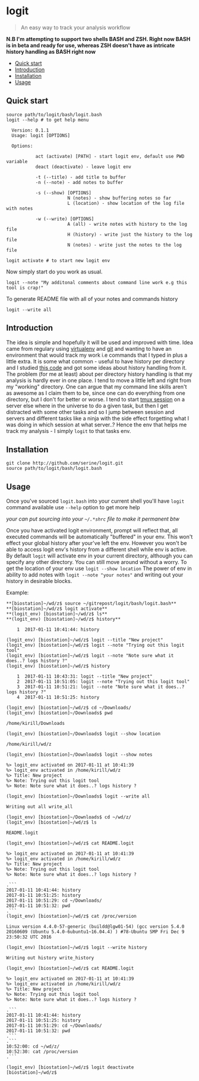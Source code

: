 # logit

> An easy way to track your analysis workflow

**N.B I'm attempting to support two shells BASH and ZSH. Right now BASH is in beta and ready for use, whereas ZSH doesn't have as intricate history handling as BASH right now**

- [Quick start](#quick-start)
- [Introduction](#introduction)
- [Installation](#installation)
- [Usage](#usage)

## Quick start

```
source path/to/logit/bash/logit.bash
logit --help # to get help menu

  Version: 0.1.1
  Usage: logit [OPTIONS]

  Options: 

           act (activate) [PATH] - start logit env, default use PWD variable
           deact (deactivate) - leave logit env

           -t (--title) - add title to buffer
           -n (--note) - add notes to buffer

           -s (--show) [OPTIONS]
                       N (notes) - show buffering notes so far
                       L (location) - show location of the log file with notes

           -w (--write) [OPTIONS]
                       A (all) - write notes with history to the log file
                       H (history) - write just the history to the log file
                       N (notes) - write just the notes to the log file
```

```
logit activate # to start new logit env
```

Now simply start do you work as usual. 

```
logit --note "My additonal comments about command line work e.g this tool is crap!"
```

To generate README file with all of your notes and commands history

```
logit --write all
```

## Introduction

The idea is simple and hopefully it will be used and improved with time. Idea came from regulary using [virtualenv](https://virtualenv.pypa.io/en/stable/) and [git](https://git-scm.com/) and wanting to have an environment that would track my work i.e commands that I typed in plus a little extra. It is some what common - useful to have history per directory and I studied [this code](https://github.com/jimhester/per-directory-history) and got some ideas about history handling from it. The problem (for me at least) about per directory history handling is that my analysis is hardly ever in one place. I tend to move a little left and right from my "working" directory. One can argue that my command line skills aren't as awesome as I claim them to be, since one can do everything from one directory, but I don't for better or worse. I tend to start [tmux session](https://tmux.github.io/) on a server else where in the universe to do a given task, but then I get distracted with some other tasks and so I jump between session and servers and different tasks like a ninja with the side effect forgetting what I was doing in which session at what server..? Hence the env that helps me track my analysis - I simply `logit` to that tasks env.  

## Installation

```
git clone http://github.com/serine/logit.git
source path/to/logit/bash/logit.bash
```

## Usage

Once you've sourced `logit.bash` into your current shell you'll have `logit` command available use `--help` option to get more help

_your can put sourcing into your `~/.*shrc` file to make it permanent btw_

Once you have activated logit environment, prompt will reflect that, all executed commands will be automatically "buffered" in your env. This won't effect your global history after your've left the env. However you won't be able to access logit env's history from a different shell while env is active. By default `logit` will activate env in your current directory, although you can specify any other directory. You can still move around without a worry. To get the location of your env use `logit --show location`
The power of env in ability to add notes with `logit --note "your notes"` and writing out your history in desirable blocks. 

Example:

```
**[biostation]~/wd/z$ source ~/gitrepost/logit/bash/logit.bash**
**[biostation]~/wd/z$ logit activate**
**(logit_env) [biostation]~/wd/z$ ls**
**(logit_env) [biostation]~/wd/z$ history**

    1  2017-01-11 10:41:44: history 

(logit_env) [biostation]~/wd/z$ logit --title "New project"
(logit_env) [biostation]~/wd/z$ logit --note "Trying out this logit tool"
(logit_env) [biostation]~/wd/z$ logit --note "Note sure what it does..? logs history ?"
(logit_env) [biostation]~/wd/z$ history 

    1  2017-01-11 10:43:31: logit --title "New project"
    2  2017-01-11 10:51:05: logit --note "Trying out this logit tool"
    3  2017-01-11 10:51:21: logit --note "Note sure what it does..? logs history ?"
    4  2017-01-11 10:51:25: history 

(logit_env) [biostation]~/wd/z$ cd ~/Downloads/
(logit_env) [biostation]~/Downloads$ pwd

/home/kirill/Downloads

(logit_env) [biostation]~/Downloads$ logit --show location

/home/kirill/wd/z

(logit_env) [biostation]~/Downloads$ logit --show notes

%> logit_env activated on 2017-01-11 at 10:41:39
%> logit_env activated in /home/kirill/wd/z
%> Title: New project
%> Note: Trying out this logit tool
%> Note: Note sure what it does..? logs history ?

(logit_env) [biostation]~/Downloads$ logit --write all

Writing out all write_all

(logit_env) [biostation]~/Downloads$ cd ~/wd/z/
(logit_env) [biostation]~/wd/z$ ls

README.logit

(logit_env) [biostation]~/wd/z$ cat README.logit 

%> logit_env activated on 2017-01-11 at 10:41:39
%> logit_env activated in /home/kirill/wd/z
%> Title: New project
%> Note: Trying out this logit tool
%> Note: Note sure what it does..? logs history ?

.```
2017-01-11 10:41:44: history 
2017-01-11 10:51:25: history 
2017-01-11 10:51:29: cd ~/Downloads/
2017-01-11 10:51:32: pwd
.```
(logit_env) [biostation]~/wd/z$ cat /proc/version

Linux version 4.4.0-57-generic (buildd@lgw01-54) (gcc version 5.4.0 20160609 (Ubuntu 5.4.0-6ubuntu1~16.04.4) ) #78-Ubuntu SMP Fri Dec 9 23:50:32 UTC 2016

(logit_env) [biostation]~/wd/z$ logit --write history

Writing out history write_history

(logit_env) [biostation]~/wd/z$ cat README.logit 

%> logit_env activated on 2017-01-11 at 10:41:39
%> logit_env activated in /home/kirill/wd/z
%> Title: New project
%> Note: Trying out this logit tool
%> Note: Note sure what it does..? logs history ?

.```
2017-01-11 10:41:44: history 
2017-01-11 10:51:25: history 
2017-01-11 10:51:29: cd ~/Downloads/
2017-01-11 10:51:32: pwd
.```
.```
10:52:00: cd ~/wd/z/
10:52:30: cat /proc/version
.```

(logit_env) [biostation]~/wd/z$ logit deactivate
[biostation]~/wd/z$
```
